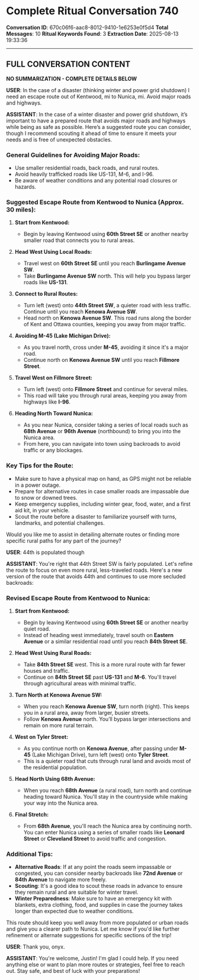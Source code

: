 # Complete Ritual Conversation 740

**Conversation ID**: 670c06f6-aac8-8012-9410-1e6253e0f5d4
**Total Messages**: 10
**Ritual Keywords Found**: 3
**Extraction Date**: 2025-08-13 19:33:36

---

## FULL CONVERSATION CONTENT

**NO SUMMARIZATION - COMPLETE DETAILS BELOW**

**USER**: In the case of a disaster (thinking winter and power grid shutdown) I need an escape route out of Kentwood, mi to Nunica, mi. Avoid major roads and highways.

**ASSISTANT**: In the case of a winter disaster and power grid shutdown, it’s important to have a prepared route that avoids major roads and highways while being as safe as possible. Here’s a suggested route you can consider, though I recommend scouting it ahead of time to ensure it meets your needs and is free of unexpected obstacles.

### General Guidelines for Avoiding Major Roads:
- Use smaller residential roads, back roads, and rural routes.
- Avoid heavily trafficked roads like US-131, M-6, and I-96.
- Be aware of weather conditions and any potential road closures or hazards.

### Suggested Escape Route from Kentwood to Nunica (Approx. 30 miles):

1. **Start from Kentwood:**
   - Begin by leaving Kentwood using **60th Street SE** or another nearby smaller road that connects you to rural areas.

2. **Head West Using Local Roads:**
   - Travel west on **60th Street SE** until you reach **Burlingame Avenue SW**.
   - Take **Burlingame Avenue SW** north. This will help you bypass larger roads like **US-131**.

3. **Connect to Rural Routes:**
   - Turn left (west) onto **44th Street SW**, a quieter road with less traffic. Continue until you reach **Kenowa Avenue SW**.
   - Head north on **Kenowa Avenue SW**. This road runs along the border of Kent and Ottawa counties, keeping you away from major traffic.

4. **Avoiding M-45 (Lake Michigan Drive):**
   - As you travel north, cross under **M-45**, avoiding it since it's a major road.
   - Continue north on **Kenowa Avenue SW** until you reach **Fillmore Street**.

5. **Travel West on Fillmore Street:**
   - Turn left (west) onto **Fillmore Street** and continue for several miles.
   - This road will take you through rural areas, keeping you away from highways like **I-96**.

6. **Heading North Toward Nunica:**
   - As you near Nunica, consider taking a series of local roads such as **68th Avenue** or **96th Avenue** (northbound) to bring you into the Nunica area.
   - From here, you can navigate into town using backroads to avoid traffic or any blockages.

### Key Tips for the Route:
- Make sure to have a physical map on hand, as GPS might not be reliable in a power outage.
- Prepare for alternative routes in case smaller roads are impassable due to snow or downed trees.
- Keep emergency supplies, including winter gear, food, water, and a first aid kit, in your vehicle.
- Scout the route before a disaster to familiarize yourself with turns, landmarks, and potential challenges.

Would you like me to assist in detailing alternate routes or finding more specific rural paths for any part of the journey?

**USER**: 44th is populated though

**ASSISTANT**: You're right that 44th Street SW is fairly populated. Let's refine the route to focus on even more rural, less-traveled roads. Here's a new version of the route that avoids 44th and continues to use more secluded backroads:

### Revised Escape Route from Kentwood to Nunica:

1. **Start from Kentwood:**
   - Begin by leaving Kentwood using **60th Street SE** or another nearby quiet road. 
   - Instead of heading west immediately, travel south on **Eastern Avenue** or a similar residential road until you reach **84th Street SE**.

2. **Head West Using Rural Roads:**
   - Take **84th Street SE** west. This is a more rural route with far fewer houses and traffic.
   - Continue on **84th Street SE** past **US-131** and **M-6**. You'll travel through agricultural areas with minimal traffic.
   
3. **Turn North at Kenowa Avenue SW:**
   - When you reach **Kenowa Avenue SW**, turn north (right). This keeps you in a rural area, away from larger, busier streets.
   - Follow **Kenowa Avenue** north. You’ll bypass larger intersections and remain on more rural terrain.

4. **West on Tyler Street:**
   - As you continue north on **Kenowa Avenue**, after passing under **M-45** (Lake Michigan Drive), turn left (west) onto **Tyler Street**.
   - This is a quieter road that cuts through rural land and avoids most of the residential population.

5. **Head North Using 68th Avenue:**
   - When you reach **68th Avenue** (a rural road), turn north and continue heading toward Nunica. You'll stay in the countryside while making your way into the Nunica area.
   
6. **Final Stretch:**
   - From **68th Avenue**, you'll reach the Nunica area by continuing north. You can enter Nunica using a series of smaller roads like **Leonard Street** or **Cleveland Street** to avoid traffic and congestion.

### Additional Tips:
- **Alternative Roads**: If at any point the roads seem impassable or congested, you can consider nearby backroads like **72nd Avenue** or **84th Avenue** to navigate more freely.
- **Scouting**: It's a good idea to scout these roads in advance to ensure they remain rural and are suitable for winter travel.
- **Winter Preparedness**: Make sure to have an emergency kit with blankets, extra clothing, food, and supplies in case the journey takes longer than expected due to weather conditions.

This route should keep you well away from more populated or urban roads and give you a clearer path to Nunica. Let me know if you'd like further refinement or alternate suggestions for specific sections of the trip!

**USER**: Thank you, onyx.

**ASSISTANT**: You're welcome, Justin! I'm glad I could help. If you need anything else or want to plan more routes or strategies, feel free to reach out. Stay safe, and best of luck with your preparations!